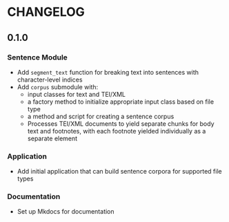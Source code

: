 # CHANGELOG

## 0.1.0

### Sentence Module

- Add `segment_text` function for breaking text into sentences with character-level indices
- Add `corpus` submodule with:
  - input classes for text and TEI/XML
  - a factory method to initialize appropriate input class based on file type
  - a method and script for creating a sentence corpus
  - Processes TEI/XML documents to yield separate chunks for body text and footnotes, with each footnote yielded individually as a separate element

### Application

- Add initial application that can build sentence corpora for supported file types

### Documentation

- Set up Mkdocs for documentation
